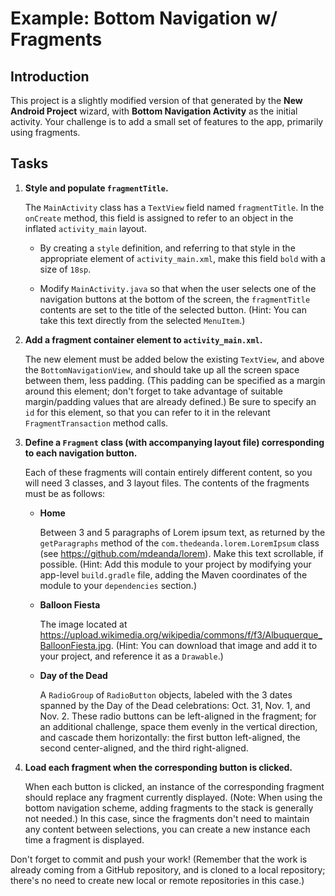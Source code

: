# Example: Bottom Navigation w/ Fragments

## Introduction

This project is a slightly modified version of that generated by the **New Android Project** wizard, with **Bottom Navigation Activity** as the initial activity. Your challenge is to add a small set of features to the app, primarily using fragments.

## Tasks

1. **Style and populate `fragmentTitle`.**

    The `MainActivity` class has a `TextView` field named `fragmentTitle`. In the `onCreate` method, this field is assigned to refer to an object in the inflated `activity_main` layout.
    
    * By creating a `style` definition, and referring to that style in the appropriate element of `activity_main.xml`, make this field `bold` with a size of `18sp`.
    
    * Modify `MainActivity.java` so that when the user selects one of the navigation buttons at the bottom of the screen, the `fragmentTitle` contents are set to the title of the selected button. (Hint: You can take this text directly from the selected `MenuItem`.)
    
2. **Add a fragment container element to `activity_main.xml`.**

    The new element must be added below the existing `TextView`, and above the `BottomNavigationView`, and should take up all the screen space between them, less padding. (This padding can be specified as a margin around this element; don't forget to take advantage of suitable margin/padding values that are already defined.) Be sure to specify an `id` for this element, so that you can refer to it in the relevant `FragmentTransaction` method calls.

3. **Define a `Fragment` class (with accompanying layout file) corresponding to each navigation button.**

    Each of these fragments will contain entirely different content, so you will need 3 classes, and 3 layout files. The contents of the fragments must be as follows:
    
    * **Home**
    
        Between 3 and 5 paragraphs of Lorem ipsum text, as returned by the `getParagraphs` method of the `com.thedeanda.lorem.LoremIpsum` class (see https://github.com/mdeanda/lorem). Make this text scrollable, if possible. (Hint: Add this module to your project by modifying your app-level `build.gradle` file, adding the Maven coordinates of the module to your `dependencies` section.)
        
    * **Balloon Fiesta**
    
        The image located at https://upload.wikimedia.org/wikipedia/commons/f/f3/Albuquerque_BalloonFiesta.jpg. (Hint: You can download that image and add it to your project, and reference it as a `Drawable`.)
        
    * **Day of the Dead**
    
        A `RadioGroup` of `RadioButton` objects, labeled with the 3 dates spanned by the Day of the Dead celebrations: Oct. 31, Nov. 1, and Nov. 2. These radio buttons can be left-aligned in the fragment; for an additional challenge, space them evenly in the vertical direction, and cascade them horizontally: the first button left-aligned, the second center-aligned, and the third right-aligned.

4. **Load each fragment when the corresponding button is clicked.**

    When each button is clicked, an instance of the corresponding fragment should replace any fragment currently displayed. (Note: When using the bottom navigation scheme, adding fragments to the stack is generally not needed.) In this case, since the fragments don't need to maintain any content between selections, you can create a new instance each time a fragment is displayed.
    
Don't forget to commit and push your work! (Remember that the work is already coming from a GitHub repository, and is cloned to a local repository; there's no need to create new local or remote repositories in this case.)